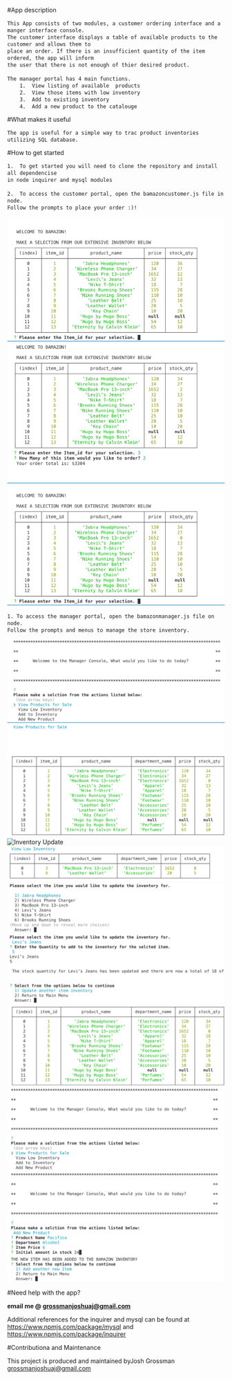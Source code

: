 #App description

    This App consists of two modules, a customer ordering interface and a manger interface console. 
    The customer interface displays a table of available products to the customer and allows them to 
    place an order. If there is an insufficient quantity of the item ordered, the app will inform 
    the user that there is not enough of thier desired product. 

    The manager portal has 4 main functions.
        1.  View listing of available  products
        2.  View those items with low inventory
        3.  Add to existing inventory
        4.  Add a new product to the catalouge

#What makes it useful

    The app is useful for a simple way to trac product inventories utilizing SQL database. 

#How to get started

    1.  To get started you will need to clone the repository and install all dependencise 
    in node inquirer and mysql modules

    2.  To access the customer portal, open the bamazoncustomer.js file in node. 
    Follow the prompts to place your order :)!


![customer landing](customer_landing.png)
![Item Order](customer_item_order.png)
![Inventory Update](customer_updated_inventory.png)

    
    1. To access the manager portal, open the bamazonmanager.js file on node. 
    Follow the prompts and menus to manage the store inventory.

![manager landing](manager_1.png)
![](manager_2.png)
![Inventory Update](cmanager_3.png)
![](manager_4.png)
![](manager_5.png)
![](manager_6.png)
![](manager_7.png)
![](manager_8.png)
![](manager_9.png)

#Need help with the app?

**email me @ grossmanjoshuaj@gmail.com** 

Additional references for the inquirer and mysql can be found 
at <https://www.npmjs.com/package/mysql> and <https://www.npmjs.com/package/inquirer>


#Contributiona and Maintenance

This project is produced and maintained byJosh Grossman <grossmanjoshuaj@gmail.com>
